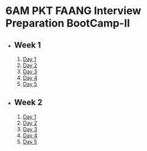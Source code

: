 # 6AM PKT FAANG Interview Preparation BootCamp-II

- ## Week 1

   1. [Day 1](https://www.facebook.com/iCodeguru/videos/1681956685700803)
   2. [Day 2](https://www.facebook.com/iCodeguru/videos/1255572175558425)
   3. [Day 3](https://www.facebook.com/iCodeguru/videos/609381001770794)
   4. [Day 4](https://www.facebook.com/iCodeguru/videos/564694429792021)
   5. [Day 5](https://www.facebook.com/iCodeguru/videos/907101544824342)

- ## Week 2

   1. [Day 1](https://www.facebook.com/iCodeguru/videos/1633701517220637)
   2. [Day 2](https://www.facebook.com/iCodeguru/videos/430478956685053)
   3. [Day 3](https://www.facebook.com/iCodeguru/videos/1738173886960355)
   4. [Day 4](https://www.facebook.com/iCodeguru/videos/2289557214762713)
   5. [Day 5](https://www.facebook.com/iCodeguru/videos/1488197261858696)

<!-- - ## Week 

   1. [Day 1]()
   2. [Day 2]()
   3. [Day 3]()
   4. [Day 4]()
   5. [Day 5]() -->

<!-- - ## Week 

   1. [Day 1]()
   2. [Day 2]()
   3. [Day 3]()
   4. [Day 4]()
   5. [Day 5]() -->